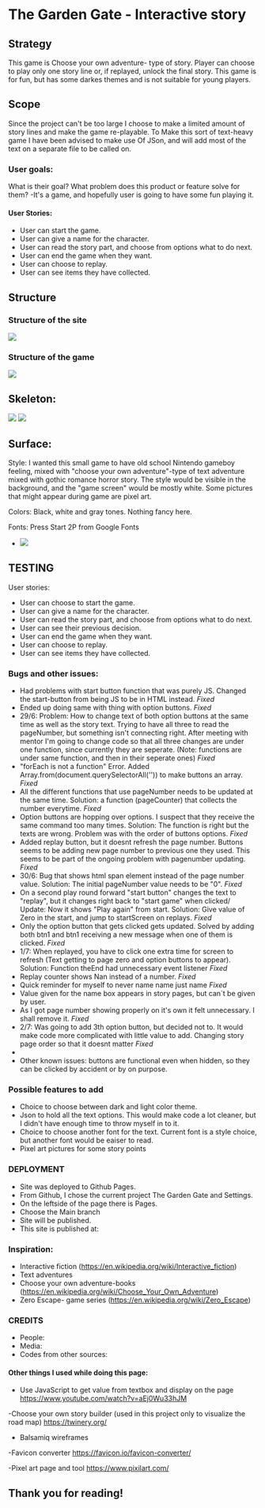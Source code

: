# The Garden Gate - Interactive story

## Strategy
This game is Choose your own adventure- type of story.  Player can choose to play only one story line or, if replayed, unlock the final story. This game is for fun, but has some darkes themes and is not suitable for young players. 

## Scope
Since the project can't be too large I choose to make a limited amount of story lines and make the game re-playable. To Make this sort of text-heavy game I have been advised to make use Of JSon, and will add most of the text on a separate file to be called on.

### User goals:
What is their goal? What problem does this product or feature solve for them?
-It's a game, and hopefully user is going to have some fun playing it.

#### User Stories:
- User can start the game.
- User can give a name for the character.
- User can read the story part, and choose from options what to do next.
- User can end the game when they want.
- User can choose to replay.
- User can see items they have collected.

## Structure

### Structure of the site
![](assets/images/readme-sitemap.jpeg "")
### Structure of the game
![](assets/images/readme-story-roadmap.jpeg "")


## Skeleton:

![](assets/images/readme-screens1.jpeg "")
![](assets/images/readme-screens2.jpeg "")


## Surface:
Style: 
I wanted this small game to have old school Nintendo gameboy feeling, 
mixed with "choose your own adventure"-type of text adventure mixed with gothic romance horror story.
The style would be visible in the background, and the "game screen" would be mostly white.
Some pictures that might appear during game are pixel art.

Colors: Black, white and gray tones. Nothing fancy here.

Fonts: Press Start 2P from Google Fonts
- ![](assets/images/readme-font.jpeg "")


## TESTING
User stories:
- User can choose to start the game.
- User can give a name for the character.
- User can read the story part, and choose from options what to do next.
- User can see their previous decision.
- User can end the game when they want.
- User can choose to replay.
- User can see items they have collected.

### Bugs and other issues:
- Had problems with start button function that was purely JS. Changed the start-button from being JS to be in HTML instead. *Fixed*
- Ended up doing same with thing with option buttons. *Fixed*
- 29/6: Problem: How to change text of both option buttons at the same time as well as the story text. Trying to have all three to read the pageNumber, but something isn't connecting right. After meeting with mentor I'm going to change code so that all three changes are under one function, since currently they are seperate. (Note: functions are under same function, and then in their seperate ones) *Fixed*
- "forEach is not a function" Error. Added Array.from(document.querySelectorAll('')) to make buttons an array. *Fixed*
- All the different functions that use pageNumber needs to be updated at the same time. Solution: a function (pageCounter) that collects the number everytime. *Fixed*
- Option buttons are hopping over options. I suspect that they receive the same command too many times. Solution: The function is right but the texts are wrong. Problem was with the order of buttons options. *Fixed*
- Added replay button, but it doesnt refresh the page number. Buttons seems to be adding new page number to previous one they used. This seems to be part of the ongoing problem with pagenumber updating. *Fixed*
- 30/6: Bug that shows html span element instead of the page number value. Solution: The initial pageNumber value needs to be "0". *Fixed*
- On a second play round forward "start button" changes the text to "replay", but it changes right back to "start game" when clicked/ Update: Now it shows "Play again" from start. Solution: Give value of Zero in the start, and jump to startScreen on replays. *Fixed*
- Only the option button that gets clicked gets updated. Solved by adding both btn1 and btn1 receiving a new message when one of them is clicked. *Fixed*
- 1/7: When replayed, you have to click one extra time for screen to refresh (Text getting to page zero and option buttons to appear). Solution: Function theEnd had unnecessary event listener *Fixed*
- Replay counter shows Nan instead of a number. *Fixed*
- Quick reminder for myself to never name name just name *Fixed*
- Value given for the name box appears in story pages, but can´t be given by user.
- As I got page number showing properly on it's own it felt unnecessary. I shall remove it. *Fixed*
- 2/7: Was going to add 3th option button, but decided not to. It would make code more complicated with little value to add. Changing story page order so that it doesnt matter *Fixed*
- 
- Other known issues: buttons are functional even when hidden, so they can be clicked by accident or by on purpose.

### Possible features to add
- Choice to choose between dark and light color theme.
- Json to hold all the text options. This would make code a lot cleaner, but I didn't have enough time to throw myself in to it.
- Choice to choose another font for the text. Current font is a style choice, but another font would be eaiser to read.
- Pixel art pictures for some story points



### DEPLOYMENT
- Site was deployed to Github Pages.
- From Github, I chose the current project The Garden Gate and Settings.
- On the leftside of the page there is Pages.
- Choose the Main branch
- Site will be published.
- This site is published at: 

### Inspiration:
- Interactive fiction (https://en.wikipedia.org/wiki/Interactive_fiction)
- Text adventures
- Choose your own adventure-books (https://en.wikipedia.org/wiki/Choose_Your_Own_Adventure)
- Zero Escape- game series (https://en.wikipedia.org/wiki/Zero_Escape)

### CREDITS
- People:
- Media:
- Codes from other sources:


#### Other things I used while doing this page:
- Use JavaScript to get value from textbox and display on the page https://www.youtube.com/watch?v=aEj0Wu33hJM

-Choose your own story builder (used in this project only to visualize the road map)
https://twinery.org/

- Balsamiq wireframes

-Favicon converter
https://favicon.io/favicon-converter/

-Pixel art page and tool
https://www.pixilart.com/

## Thank you for reading!